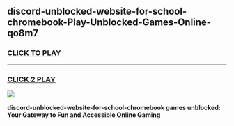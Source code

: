 
## discord-unblocked-website-for-school-chromebook-Play-Unblocked-Games-Online-qo8m7
<h3>
<a href="https://premium76.site?title=discord-unblocked-website-for-school-chromebook&ref=25A">CLICK TO PLAY</a></h3>
<hr>

<h3>
<a href="https://premium76.site?title=discord-unblocked-website-for-school-chromebook&ref=25A">CLICK 2 PLAY</a>
  
</h3>

<a href="https://premium76.site?title=discord-unblocked-website-for-school-chromebook&ref=25A"><img src="https://clearcache.store/games.png"></a>


**discord-unblocked-website-for-school-chromebook games unblocked: Your Gateway to Fun and Accessible Online Gaming**
